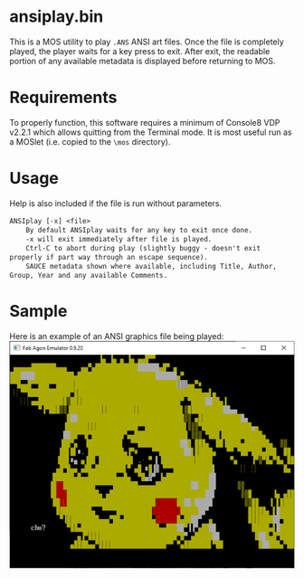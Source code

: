 # ansiplay.bin
This is a MOS utility to play `.ANS` ANSI art files. Once the file is completely played, the player waits for a key press to exit. After exit, the readable portion of any available metadata is displayed before returning to MOS.

# Requirements
To properly function, this software requires a minimum of Console8 VDP v2.2.1 which allows quitting from the Terminal mode. It is most useful run as a MOSlet (i.e. copied to the `\mos` directory).

# Usage
Help is also included if the file is run without parameters.
~~~
ANSIplay [-x] <file>
	By default ANSIplay waits for any key to exit once done.
	-x will exit immediately after file is played.
	Ctrl-C to abort during play (slightly buggy - doesn't exit properly if part way through an escape sequence).
	SAUCE metadata shown where available, including Title, Author, Group, Year and any available Comments.
~~~
	
# Sample
Here is an example of an ANSI graphics file being played:
![ANSI graphics sample](Example_Capture.PNG)

